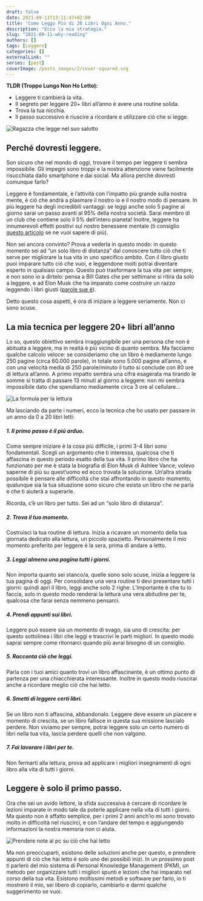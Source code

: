 ```yaml
---
draft: false
date: 2021-09-11T13:11:47+02:00
title: "Come Leggo Più di 20 Libri Ogni Anno."
description: "Ecco la mia strategia."
slug: "2021-09-11-why-reading"
authors: []
tags: [Leggere]
categories: []
externalLink: ""
series: [post]
coverImage: /posts_images/2/cover-squared.svg
---
```


**TLDR (Troppo Lungo Non Ho Letto):**
- Leggere ti cambierà la vita.
- Il segreto per leggere 20+ libri all’anno è avere una routine solida. 
- Trova la tua nicchia. 
- Il passo successivo è riuscire a ricordare e utilizzare ciò che si legge.

![Ragazza che legge nel suo salotto](/posts_images/2/reading-time.svg)


## Perché dovresti leggere.

Son sicuro che nel mondo di oggi, trovare il tempo per leggere ti sembra impossibile. Gli impegni sono troppi e la nostra attenzione viene facilmente risucchiata dallo smartphone e dai social. Ma allora perchè dovresti comunque farlo? 

Leggere è fondamentale, è l’attività con l’impatto più grande sulla nostra mente, è ció che andrà a plasmare il nostro io e il nostro modo di pensare.
In più leggere ha degli incredibili vantaggi: se leggi anche solo 5 pagine al giorno sarai un passo avanti al 95% della nostra società. Sarai membro di un club che contiene solo il 5% dell’intero pianeta! 
Inoltre, leggere ha innumerevoli effetti positivi sul nostro benessere mentale (ti consiglio [questo articolo](https://comfyliving.net/reading-statistics/#interesting-facts-about-reading-and-mental-health) se ne vuoi sapere di più). 

Non sei ancora convinto? Prova a vederla in questo modo: in questo momento sei ad “un solo libro di distanza” dal conoscere tutto ciò che ti serve per migliorare la tua vita in uno specifico ambito. Con il libro giusto puoi imparare tutto ciò che vuoi, e leggendone molti potrai diventare esperto in qualsiasi campo. Questo può trasformare la tua vita per sempre, e non sono io a dirtelo: pensa a Bill Gates che per settimane si ritira da solo a leggere, e ad Elon Musk che ha imparato come costruire un razzo leggendo i libri giusti ([parole sue è](https://www.inc.com/marissa-levin/reading-habits-of-the-most-successful-leaders-that.html)).

Detto questo cosa aspetti, è ora di iniziare a leggere seriamente. Non ci sono scuse.


## La mia tecnica per leggere 20+ libri all’anno

Lo so, questo obiettivo sembra irraggiungibile per una persona che non è abituata a leggere, ma in realtà è piú vicino di quanto sembra. 
Ma facciamo qualche calcolo veloce: se consideriamo che un libro è mediamente lungo 250 pagine (circa 60.000 parole), in totale sono 5.000 pagine all’anno, e con una velocità media di 250 parole/minuto il tutto si conclude con 80 ore di lettura all’anno. 
A primo impatto sembra una cifra esagerata ma tirando le somme si tratta di passare 13 minuti al giorno a leggere: non mi sembra impossibile dato che spendiamo mediamente circa 3 ore al cellulare…

![La formula per la lettura](/posts_images/2/reading-formula.svg)

Ma lasciando da parte i numeri, ecco la tecnica che ho usato per passare in un anno da 0 a 20 libri letti:

##### 1. Il primo passo è il piú arduo. 
Come sempre iniziare è la cosa piú difficile, i primi 3-4 libri sono fondamentali. Scegli un argomento che ti interessa, qualcosa che ti affascina in questo periodo esatto della tua vita. Il primo libro che ha funzionato per me è stata la biografia di Elon Musk di Ashlee Vance; volevo saperne di più su quest’uomo ed ecco trovata la soluzione.
Un’altra strada possibile è pensare alle difficoltà che stai affrontando in questo momento, qualunque sia la tua situazione sono sicuro che esista un libro che ne parla e che ti aiuterà a superarle.

Ricorda, c’è un libro per tutto. Sei ad un “solo libro di distanza”.

##### 2. Trova il tuo momento.
Costruisci la tua routine di lettura. Inizia a ricavare un momento della tua giornata dedicato alla lettura, un piccolo spazietto. Personalmente il mio momento preferito per leggere è la sera, prima di andare a letto. 

##### 3. Leggi almeno una pagina tutti i giorni.
Non importa quanto sei stanco/a, quelle sono solo scuse, inizia a leggere la tua pagina di oggi. Per consolidare una vera routine ti devi presentare tutti i giorni: quindi apri il libro, leggi anche solo 2 righe. L’importante è che tu lo faccia, solo in questo modo renderai la lettura una vera abitudine per te, qualcosa che farai senza nemmeno pensarci.

##### 4. Prendi appunti sui libri.
Leggere puó essere sia un momento di svago, sia uno di crescita: per questo sottolinea i libri che leggi e trascrivi le parti migliori. In questo modo saprai sempre come ritornarci quando più avrai bisogno di un consiglio.

##### 5. Racconta ciò che leggi. 
Parla con i tuoi amici quanto trovi un libro affascinante, è un ottimo punto di partenza per una chiacchierata interessante. Inoltre in questo modo riuscirai anche a ricordare meglio ciò che hai letto. 

##### 6. Smetti di leggere certi libri. 
Se un libro non ti affascina, abbandonalo. Leggere deve essere un piacere e momento di crescita, se un libro fallisce in questa sua missione lascialo perdere. Non viviamo per sempre, potrai leggere solo un certo numero di libri nella tua vita, lascia perdere quelli che non valgono. 

##### 7. Fai lavorare i libri per te.
Non fermarti alla lettura, prova ad applicare i migliori insegnamenti di ogni libro alla vita di tutti i giorni. 


## Leggere è solo il primo passo. 

Ora che sei un avido lettore, la sfida successiva è cercare di ricordare le lezioni imparate in modo tale da poterle applicare nella vita di tutti i giorni. Ma questo non è affatto semplice, per i primi 2 anni anch’io mi sono trovato molto in difficoltà nel riuscirci, e con l’andare del tempo e aggiungendo informazioni la nostra memoria non ci aiuta. 

![Prendere note al pc su ciò che hai letto](/posts_images/2/take-notes.svg)

Ma non preoccuparti, esistono delle soluzioni anche per questo, e prendere appunti di ciò che hai letto è solo uno dei possibili inizi. In un prossimo post ti parlerò del mio sistema di Personal Knowledge Management (PKM), un metodo per organizzare tutti i migliori spunti e lezioni che hai imparato nel corso della tua vita. Esistono moltissimi metodi e software per farlo, io ti mostrerò il mio, sei libero di copiarlo, cambiarlo e darmi qualche suggerimento se vuoi.

